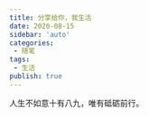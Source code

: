 ```yaml
---
title: 分享给你，我生活
date: 2020-08-15
sidebar: 'auto'
categories:
 - 随笔
tags:
 - 生活
publish: true
---
```

人生不如意十有八九，唯有砥砺前行。